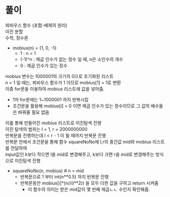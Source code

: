 # 풀이
뫼비우스 함수 (포함-배제의 원리)<br>
이진 분할<br>
수학, 정수론

- mobius(n) = {1, 0, -1}
    - 1 : n = 1
    - (-1)^n : 제곱 인수가 없는 정수 일 때, n은 소인수의 개수 
    - 0 : 제곱 인수가 있는 정수

mobius 변수는 1000001의 크기의 0으로 초기화된 리스트<br>
n = 1 일 때는, 뫼비우스 함수가 1 이므로 mobius[1] = 1로 변환<br>
이중 for문을 이용하여 mobius 리스트에 값을 넣어줌.
- 1차 for문에는 1~1000001 까지 반복시킴
- 조건문을 활용해 mobius[i] = 0 이면 제곱 인수가 있는 정수이므로 그 값의 배수들은 바꿔줄 필요 없음

이를 통해 만들어진 mobius 리스트로 이진탐색 진행<br>
이진 탐색의 범위는 l = 1, r = 2000000000<br>
반복문을 진행하는데 l < r - 1 이 될 때까지 반복문 진행<br>
반복문 안에서 조건문을 통해 함수 squareNoNo에 l,r의 중간값 mid와 mobius 리스트를 전달하여<br>
input값인 k보다 작으면 l을 mid로 변경해주고, k보다 크면 r을 mid로 변경해주는 방식으로 이진탐색 진행<br>

- squareNoNo(n, mobius) # n = mid
    - 반복문으로 1 부터 int(n**0.5) 까지 반복문 진행
    - 반복문동안 mobius[i]*(n//(i**2)) 을 모두 더한 값을 구하고 return 시켜줌
        - 이 함수의 의미는 받은 mid값이 몇 번째 제곱ㄴㄴ 수인지 확인해줌.
